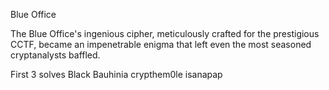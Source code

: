 
Blue Office

The Blue Office's ingenious cipher, meticulously crafted for the prestigious CCTF, became an impenetrable enigma that left even the most seasoned cryptanalysts baffled.


First 3 solves
Black Bauhinia
crypthem0le
isanapap
